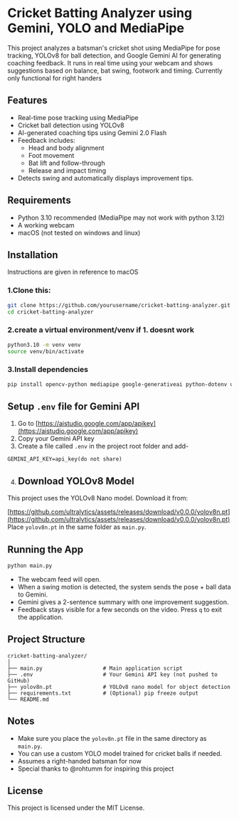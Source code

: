 # Cricket Batting Analyzer using Gemini, YOLO and MediaPipe

This project analyzes a batsman's cricket shot using MediaPipe for pose tracking, YOLOv8 for ball detection, and Google Gemini AI for generating coaching feedback. It runs in real time using your webcam and shows suggestions based on balance, bat swing, footwork and timing.
Currently only functional for right handers
## Features

- Real-time pose tracking using MediaPipe
- Cricket ball detection using YOLOv8
- AI-generated coaching tips using Gemini 2.0 Flash
- Feedback includes:
  - Head and body alignment
  - Foot movement
  - Bat lift and follow-through
  - Release and impact timing
- Detects swing and automatically displays improvement tips.
## Requirements
- Python 3.10 recommended (MediaPipe may not work with python 3.12)
- A working webcam
- macOS (not tested on windows and linux)
## Installation
Instructions are given in reference to macOS
### 1.Clone this:
```bash
git clone https://github.com/yourusername/cricket-batting-analyzer.git
cd cricket-batting-analyzer
```
### 2.create a virtual environment/venv if 1. doesnt work
```bash
python3.10 -m venv venv
source venv/bin/activate    
```
### 3.Install dependencies
```bash
pip install opencv-python mediapipe google-generativeai python-dotenv ultralytics
```
## Setup `.env` file for Gemini API
1. Go to [https://aistudio.google.com/app/apikey](https://aistudio.google.com/app/apikey)
2. Copy your Gemini API key
3. Create a file called `.env` in the project root folder and add-
```
GEMINI_API_KEY=api_key(do not share)
```
4. ## Download YOLOv8 Model

This project uses the YOLOv8 Nano model. Download it from:

[https://github.com/ultralytics/assets/releases/download/v0.0.0/yolov8n.pt](https://github.com/ultralytics/assets/releases/download/v0.0.0/yolov8n.pt)
Place `yolov8n.pt` in the same folder as `main.py`.
## Running the App
```bash
python main.py
```
- The webcam feed will open.
- When a swing motion is detected, the system sends the pose + ball data to Gemini.
- Gemini gives a 2-sentence summary with one improvement suggestion.
- Feedback stays visible for a few seconds on the video.
Press `q` to exit the application.
## Project Structure

```
cricket-batting-analyzer/
│
├── main.py                   # Main application script
├── .env                      # Your Gemini API key (not pushed to GitHub)
├── yolov8n.pt                # YOLOv8 nano model for object detection
├── requirements.txt          # (Optional) pip freeze output
└── README.md
```

## Notes
- Make sure you place the `yolov8n.pt` file in the same directory as `main.py`.
- You can use a custom YOLO model trained for cricket balls if needed.
- Assumes a right-handed batsman for now
- Special thanks to @rohtumm for inspiring this project


## License
This project is licensed under the MIT License.


